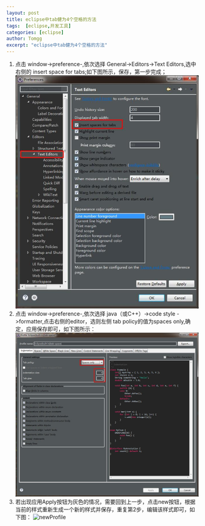```yaml
---
layout: post
title: eclipse中tab健为4个空格的方法
tags:  [eclipse,开发工具]
categories: [eclipse]
author: Tomgg
excerpt: "eclipse中tab健为4个空格的方法"
---
```



1. 点击 window->preference-,依次选择 General->Editors->Text Editors,选中右侧的 insert space for tabs;如下图所示，保存，第一步完成；
![space4tabs][1]
2. 点击 window->preference-,依次选择 java（或C++）->code style ->formatter,点击右侧的editor，选则左侧 tab policy的值为spaces only,确定，应用保存即可，如下图所示：
![spaceOnly][2]
3. 若出现应用Apply按钮为灰色的情况，需要回到上一步，点击new按钮，根据当前的样式重新生成一个新的样式并保存，重复第2步，编辑该样式即可，如下图：
![newProfile][3]


[1]: /assets/images/posts/2016-08-02-eclipse-tab-space/01-space4tabs.jpg "space4tabs"
[2]: /assets/images/posts/2016-08-02-eclipse-tab-space/02-spaceOnly.jpg "spaceOnly"
[3]: /assets/images/posts/2016-08-02-eclipse-tab-space/03-newProfile "newProfile"
